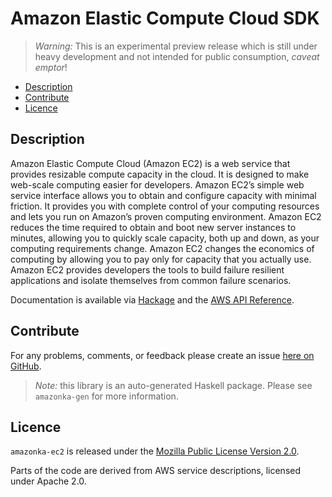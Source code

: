 # Amazon Elastic Compute Cloud SDK

> _Warning:_ This is an experimental preview release which is still under heavy development and not intended for public consumption, _caveat emptor_!

* [Description](#description)
* [Contribute](#contribute)
* [Licence](#licence)

## Description

Amazon Elastic Compute Cloud (Amazon EC2) is a web service that provides
resizable compute capacity in the cloud. It is designed to make web-scale
computing easier for developers. Amazon EC2’s simple web service interface
allows you to obtain and configure capacity with minimal friction. It
provides you with complete control of your computing resources and lets you
run on Amazon’s proven computing environment. Amazon EC2 reduces the time
required to obtain and boot new server instances to minutes, allowing you to
quickly scale capacity, both up and down, as your computing requirements
change. Amazon EC2 changes the economics of computing by allowing you to pay
only for capacity that you actually use. Amazon EC2 provides developers the
tools to build failure resilient applications and isolate themselves from
common failure scenarios.

Documentation is available via [Hackage](http://hackage.haskell.org/package/amazonka-ec2)
and the [AWS API Reference](http://docs.aws.amazon.com/AWSEC2/latest/APIReference/Welcome.html).


## Contribute

For any problems, comments, or feedback please create an issue [here on GitHub](https://github.com/brendanhay/amazonka/issues).

> _Note:_ this library is an auto-generated Haskell package. Please see `amazonka-gen` for more information.


## Licence

`amazonka-ec2` is released under the [Mozilla Public License Version 2.0](http://www.mozilla.org/MPL/).

Parts of the code are derived from AWS service descriptions, licensed under Apache 2.0.
